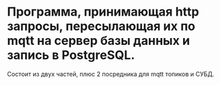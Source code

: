 # Программа, принимающая http запросы, пересылающая их по mqtt на сервер базы данных и запись в PostgreSQL.
Состоит из двух частей, плюс 2 посредника для mqtt топиков и СУБД. 
